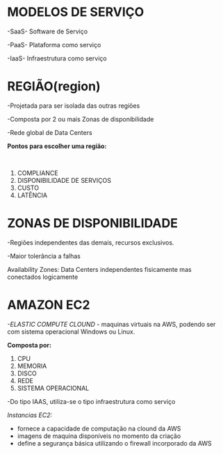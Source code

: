 # MODELOS DE SERVIÇO



-SaaS- Software de Serviço

-PaaS- Plataforma como serviço

-IaaS- Infraestrutura como serviço	


REGIÃO(region)
===

-Projetada para ser isolada das outras regiões 

-Composta por 2 ou mais Zonas de disponibilidade

-Rede global de Data Centers 



**Pontos para escolher uma região:**

&nbsp;

1. COMPLIANCE
2. DISPONIBILIDADE DE SERVIÇOS
3. CUSTO
4. LATÊNCIA





# ZONAS DE DISPONIBILIDADE 

-Regiões independentes das demais, recursos exclusivos.

-Maior tolerância a falhas 

Availability Zones: Data Centers independentes fisicamente mas conectados logicamente 





# AMAZON EC2

*-ELASTIC COMPUTE CLOUND -* maquinas virtuais na AWS, podendo ser com sistema operacional Windows ou Linux.



**Composta por:**


1. CPU
2. MEMORIA 
3. DISCO
4. REDE
5. SISTEMA OPERACIONAL



-Do tipo IAAS, utiliza-se o tipo infraestrutura como serviço



*Instancias EC2:*

* fornece a capacidade de computação na clound da AWS
* imagens de maquina disponíveis no momento da criação
* define a segurança básica utilizando o firewall incorporado da AWS 



